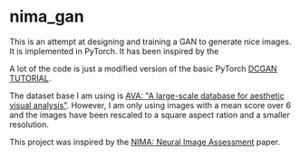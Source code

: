 # nima_gan
This is an attempt at designing and training a GAN to generate nice images. It is implemented in PyTorch. It has been inspired by the

A lot of the code is just a modified version of the basic PyTorch [DCGAN TUTORIAL](https://pytorch.org/tutorials/beginner/dcgan_faces_tutorial.html).

The dataset base I am using is [AVA: "A large-scale database for aesthetic visual analysis"](https://doi.org/10.1109/CVPR.2012.6247954). However, I am only using images with a mean score over 6 and the images have been rescaled to a square aspect ration and a smaller resolution.

This project was inspired by the [NIMA: Neural Image Assessment](https://doi.org/10.1109/TIP.2018.2831899) paper.
